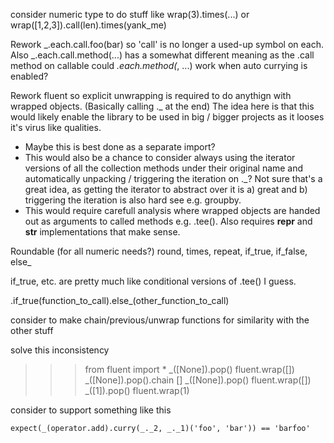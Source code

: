 consider numeric type to do stuff like wrap(3).times(...)
    or wrap([1,2,3]).call(len).times(yank_me)

Rework _.each.call.foo(bar) so 'call' is no longer a used-up symbol on each.
Also _.each.call.method(...) has a somewhat different meaning as the .call method on callable
could _.each.method(_, ...) work when auto currying is enabled?

Rework fluent so explicit unwrapping is required to do anythign with wrapped objects. 
(Basically calling ._ at the end)
The idea here is that this would likely enable the library to be used in big / bigger 
projects as it looses it's virus like qualities.
* Maybe this is best done as a separate import?
* This would also be a chance to consider always using the iterator versions of 
  all the collection methods under their original name and automatically unpacking 
  / triggering the iteration on ._? Not sure that's a great idea, as getting the 
  iterator to abstract over it is a) great and b) triggering the iteration is also 
  hard see e.g. groupby.
* This would require carefull analysis where wrapped objects are handed out as arguments
  to called methods e.g. .tee(). Also requires __repr__ and __str__ implementations that
  make sense.

Roundable (for all numeric needs?)
    round, times, repeat, if_true, if_false, else_

if_true, etc. are pretty much like conditional versions of .tee() I guess.

.if_true(function_to_call).else_(other_function_to_call)

consider to make chain/previous/unwrap functions for similarity with the other stuff

solve this inconsistency

>>> from fluent import *
>>> _([None]).pop()
fluent.wrap([])
>>> _([None]).pop().chain
[]
>>> _([None]).pop()
fluent.wrap([])
>>> _([1]).pop()
fluent.wrap(1)


consider to support something like this

    expect(_(operator.add).curry(_._2, _._1)('foo', 'bar')) == 'barfoo'
